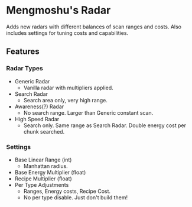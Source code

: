 # Mengmoshu's Radar
Adds new radars with different balances of scan ranges and costs. Also includes settings for tuning costs and capabilities.

## Features
### Radar Types
* Generic Radar
  - Vanilla radar with multipliers applied.
* Search Radar
  - Search area only, very high range.
* Awareness(?) Radar
  - No search range. Larger than Generic constant scan.
* High Speed Radar
  - Search only. Same range as Search Radar. Double energy cost per chunk searched.

### Settings
* Base Linear Range (int)
  - Manhattan radius.
* Base Energy Multiplier (float)
* Recipe Multiplier (float)
* Per Type Adjustments
  - Ranges, Energy costs, Recipe Cost.
  - No per type disable. Just don't build them!
